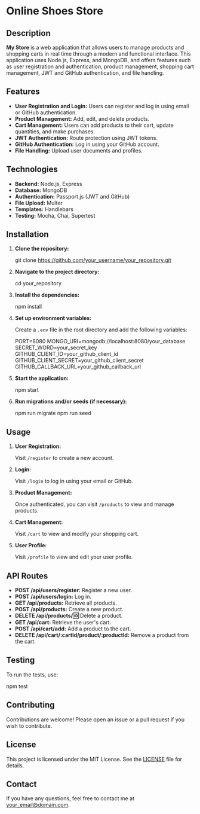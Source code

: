 # Online Shoes Store

## Description

**My Store** is a web application that allows users to manage products and shopping carts in real time through a modern and functional interface. This application uses Node.js, Express, and MongoDB, and offers features such as user registration and authentication, product management, shopping cart management, JWT and GitHub authentication, and file handling.

## Features

- **User Registration and Login:** Users can register and log in using email or GitHub authentication.
- **Product Management:** Add, edit, and delete products.
- **Cart Management:** Users can add products to their cart, update quantities, and make purchases.
- **JWT Authentication:** Route protection using JWT tokens.
- **GitHub Authentication:** Log in using your GitHub account.
- **File Handling:** Upload user documents and profiles.

## Technologies

- **Backend:** Node.js, Express
- **Database:** MongoDB
- **Authentication:** Passport.js (JWT and GitHub)
- **File Upload:** Multer
- **Templates:** Handlebars
- **Testing:** Mocha, Chai, Supertest

## Installation

1. **Clone the repository:**

   git clone https://github.com/your_username/your_repository.git

2. **Navigate to the project directory:**

   cd your_repository

3. **Install the dependencies:**

   npm install

4. **Set up environment variables:**

   Create a `.env` file in the root directory and add the following variables:

   PORT=8080
   MONGO_URI=mongodb://localhost:8080/your_database
   SECRET_WORD=your_secret_key
   GITHUB_CLIENT_ID=your_github_client_id
   GITHUB_CLIENT_SECRET=your_github_client_secret
   GITHUB_CALLBACK_URL=your_github_callback_url

5. **Start the application:**

   npm start

6. **Run migrations and/or seeds (if necessary):**

   npm run migrate
   npm run seed

## Usage

1. **User Registration:**

   Visit `/register` to create a new account.

2. **Login:**

   Visit `/login` to log in using your email or GitHub.

3. **Product Management:**

   Once authenticated, you can visit `/products` to view and manage products.

4. **Cart Management:**

   Visit `/cart` to view and modify your shopping cart.

5. **User Profile:**

   Visit `/profile` to view and edit your user profile.

## API Routes

- **POST /api/users/register:** Register a new user.
- **POST /api/users/login:** Log in.
- **GET /api/products:** Retrieve all products.
- **POST /api/products:** Create a new product.
- **DELETE /api/products/:id:** Delete a product.
- **GET /api/cart:** Retrieve the user's cart.
- **POST /api/cart/add:** Add a product to the cart.
- **DELETE /api/cart/:cartId/product/:productId:** Remove a product from the cart.

## Testing

To run the tests, use:

npm test

## Contributing

Contributions are welcome! Please open an issue or a pull request if you wish to contribute.

## License

This project is licensed under the MIT License. See the [LICENSE](LICENSE) file for details.

## Contact

If you have any questions, feel free to contact me at [your_email@domain.com](mailto:meli_gallegos@yahoo.com.ar).
